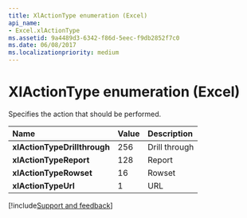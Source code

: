 ```yaml
---
title: XlActionType enumeration (Excel)
api_name:
- Excel.xlActionType
ms.assetid: 9a4489d3-6342-f86d-5eec-f9db2852f7c0
ms.date: 06/08/2017
ms.localizationpriority: medium
---
```



# XlActionType enumeration (Excel)

Specifies the action that should be performed.

|Name|Value|Description|
|:-----|:-----|:-----|
| **xlActionTypeDrillthrough**|256|Drill through|
| **xlActionTypeReport**|128|Report|
| **xlActionTypeRowset**|16|Rowset|
| **xlActionTypeUrl**|1|URL|

[!include[Support and feedback](~/includes/feedback-boilerplate.md)]
